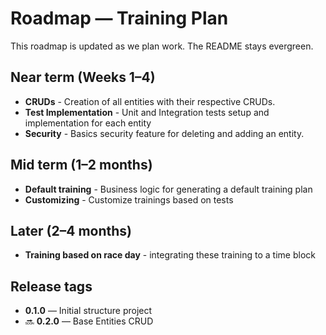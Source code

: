 # Roadmap — Training Plan

This roadmap is updated as we plan work. The README stays evergreen.

## Near term (Weeks 1–4)

* **CRUDs** - Creation of all entities with their respective CRUDs.
* **Test Implementation** - Unit and Integration tests setup and implementation for each entity
* **Security** - Basics security feature for deleting and adding an entity.

## Mid term (1–2 months)

* **Default training** - Business logic for generating a default training plan
* **Customizing** - Customize trainings based on tests

## Later (2–4 months)

* **Training based on race day** - integrating these training to a time block

## Release tags

* **0.1.0** — Initial structure project
* 🔜 **0.2.0** — Base Entities CRUD
